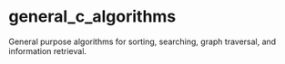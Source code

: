 # general_c_algorithms

General purpose algorithms for sorting, searching, graph traversal, and information retrieval.

